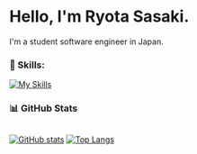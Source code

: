 # Hello, I'm Ryota Sasaki.

I'm a student software engineer in Japan.

### 🌱 Skills:

[![My Skills](https://skillicons.dev/icons?i=ts,js,nextjs,react,nestjs,prisma,nodejs,docker,cpp,c,java,py,php,jquery,html,css,flutter,kotlin,graphql,mysql,wordpress,gcp,firebase,raspberrypi&perline=8)](https://skillicons.dev)

### 📊 GitHub Stats

<div style="display: flex; height: 195px">

[![GitHub stats](https://github-readme-stats-sooty-nine-75.vercel.app/api?username=philip82148&exclude_repo=github-readme-stats,qutip-tutorials-ipynb,selva,kishukusha-hp-theme,testrepo)](https://github.com/anuraghazra/github-readme-stats)
[![Top Langs](https://github-readme-stats-sooty-nine-75.vercel.app/api/top-langs/?username=philip82148&layout=donut&exclude_repo=github-readme-stats,qutip-tutorials-ipynb,selva,kishukusha-hp-theme,testrepo)](https://github.com/anuraghazra/github-readme-stats)

</div>
